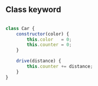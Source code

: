 ## Class keyword

```javascript

class Car {
    constructor(color) {
        this.color   = 0;
        this.counter = 0;
    }

    drive(distance) {
        this.counter += distance;
    }
}

```

